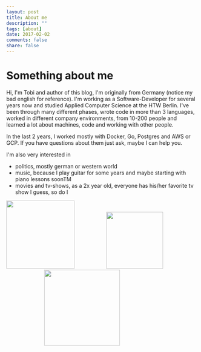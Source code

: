 ```yaml
---
layout: post
title: About me
description: ""
tags: [about]
date: 2017-02-02
comments: false
share: false
---
```


# Something about me

Hi, I'm Tobi and author of this blog, I'm originally from Germany (notice my bad english for reference). I'm working
as a Software-Developer for several years now and studied Applied Computer Science at the HTW Berlin. 
I've been through many different phases, wrote code in more than 3 languages, worked in different company
environments, from 10-200 people and learned a lot about machines, code and working with other people. 

In the last 2 years, I worked mostly with Docker, Go, Postgres and AWS or GCP. If you have questions about them
just ask, maybe I can help you.

I'm also very interested in 
- politics, mostly german or western world
- music, because I play guitar for some years and maybe starting with piano lessons soonTM
- movies and tv-shows, as a 2x year old, everyone has his/her favorite tv show I guess, so do I

<img src="/images/docker.png" width="180">
<img src="/images/gopher.png" width="150" style="padding-left:80px">
<img src="/images/postgres.png" width="200" style="margin-left:100px">